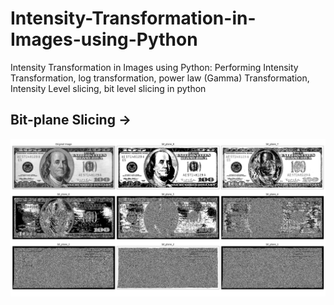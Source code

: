 # Intensity-Transformation-in-Images-using-Python
Intensity Transformation in Images using Python: Performing Intensity Transformation, log transformation, power law (Gamma) Transformation, Intensity Level slicing, bit level slicing in python


## Bit-plane Slicing -> 

![result](results/bit_plane_slicing.png)
